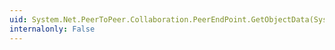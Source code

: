 ```yaml
---
uid: System.Net.PeerToPeer.Collaboration.PeerEndPoint.GetObjectData(System.Runtime.Serialization.SerializationInfo,System.Runtime.Serialization.StreamingContext)
internalonly: False
---
```

